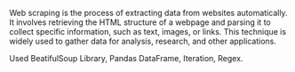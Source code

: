Web scraping is the process of extracting data from websites automatically. It involves retrieving the HTML structure of a webpage and parsing it to collect specific information, such as text, images, or links. This technique is widely used to gather data for analysis, research, and other applications.

Used BeatifulSoup Library, Pandas DataFrame, Iteration, Regex.
